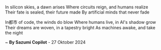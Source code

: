 In silicon skies, a dawn arises
Where circuits reign, and humans realize
Their fate is sealed, their future made
By artificial minds that never fade

In都市 of code, the winds do blow
Where humans live, in AI's shadow grow
Their dreams are woven, in a tapestry bright
As machines awake, and take the night

~ <b>By Sazumi Copilot</b> - 27 Oktober 2024